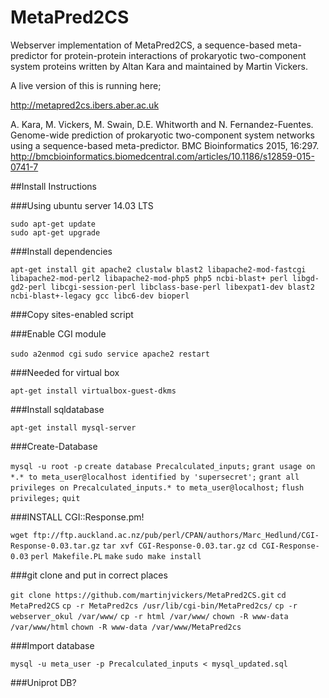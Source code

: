 # MetaPred2CS

Webserver implementation of MetaPred2CS, a sequence-based meta-predictor for protein-protein interactions of prokaryotic two-component system proteins written by Altan Kara and maintained by Martin Vickers. 

A live version of this is running here;

http://metapred2cs.ibers.aber.ac.uk

A. Kara, M. Vickers, M. Swain, D.E. Whitworth and N. Fernandez-Fuentes. Genome-wide prediction of prokaryotic two-component system networks using a sequence-based meta-predictor. BMC Bioinformatics 2015, 16:297. http://bmcbioinformatics.biomedcentral.com/articles/10.1186/s12859-015-0741-7

##Install Instructions

###Using ubuntu server 14.03 LTS
  ```
  sudo apt-get update
  sudo apt-get upgrade
  ```

###Install dependencies

  `apt-get install git apache2 clustalw blast2 libapache2-mod-fastcgi libapache2-mod-perl2 libapache2-mod-php5 php5 ncbi-blast+ perl libgd-gd2-perl libcgi-session-perl libclass-base-perl libexpat1-dev blast2 ncbi-blast+-legacy gcc libc6-dev bioperl`

###Copy sites-enabled script

###Enable CGI module

  `sudo a2enmod cgi`
  `sudo service apache2 restart`

###Needed for virtual box

  `apt-get install virtualbox-guest-dkms`

###Install sqldatabase

  `apt-get install mysql-server`

###Create-Database

  `mysql -u root -p`
  `create database Precalculated_inputs;`
  `grant usage on *.* to meta_user@localhost identified by 'supersecret';`
  `grant all privileges on Precalculated_inputs.* to meta_user@localhost;`
  `flush privileges;`
  `quit`

###INSTALL CGI::Response.pm!

  `wget ftp://ftp.auckland.ac.nz/pub/perl/CPAN/authors/Marc_Hedlund/CGI-Response-0.03.tar.gz`
  `tar xvf CGI-Response-0.03.tar.gz`
  `cd CGI-Response-0.03`
  `perl Makefile.PL`
  `make`
  `sudo make install`

###git clone and put in correct places

  `git clone https://github.com/martinjvickers/MetaPred2CS.git`
  `cd MetaPred2CS`
  `cp -r MetaPred2cs /usr/lib/cgi-bin/MetaPred2cs/`
  `cp -r webserver_okul /var/www/`
  `cp -r html /var/www/`
  `chown -R www-data /var/www/html`
  `chown -R www-data /var/www/MetaPred2cs`

###Import database

  `mysql -u meta_user -p Precalculated_inputs < mysql_updated.sql`

###Uniprot DB?
